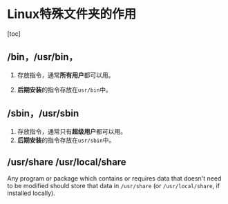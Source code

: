 # Linux特殊文件夹的作用

[toc]

## /bin，/usr/bin，

1. 存放指令，通常**所有用户**都可以用。

2. **后期安装**的指令存放在`usr/bin`中。

## /sbin，/usr/sbin

1. 存放指令，通常只有**超级用户**都可以用。
2. **后期安装**的指令存放在`usr/sbin`中。



## /usr/share  /usr/local/share

Any program or package which contains or requires data that doesn't need to be modified should store that data in `/usr/share` (or `/usr/local/share`, if installed locally).
